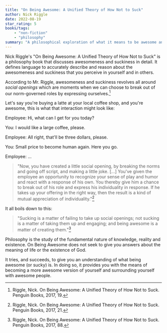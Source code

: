 ```yaml
---
title: "On Being Awesome: A Unified Theory of How Not to Suck"
author: Nick Riggle
date: 2022-08-19
star_rating: 5
books/tags:
    - "non-fiction"
    - "philosophy"
summary: "A philosophical exploration of what it means to be awesome and not suck, and a plea for more awesomeness in our personal, social, and public lives."
---
```

Nick Riggle's "On Being Awesome: A Unified Theory of How Not to Suck" is a philosophy book that discusses awesomeness and suckiness in detail. It defines language to accurately describe and reason about the awesomeness and suckiness that you perceive in yourself and in others.

According to Mr. Riggle, awesomeness and suckiness revolves all around _social openings_ which are moments when we can choose to break out of our norm-governed roles by expressing ourselves.[^1]

Let's say you're buying a latte at your local coffee shop, and you're awesome, this is what that interaction might look like:

Employee: Hi, what can I get for you today?

You: I would like a large coffee, please.

Employee: All right, that'll be three dollars, please.

You: Small price to become human again. Here you go.

Employee: ...

> "Now, you have created a little social opening, by breaking the norms and going off script, and making a little joke. [...] You've given the employee an opportunity to recognize your sense of play and humor and react with a response of his own. You thereby give him a chance to break out of his role and express his individuality in response. If he takes up your offering in the right way, then the result is a kind of mutual appreciation of individuality."[^2]

It all boils down to this:

> "Sucking is a matter of failing to take up social openings; not sucking is a matter of taking them up and engaging; and being awesome is a matter of creating them."[^3]

Philosophy is the study of the fundamental nature of knowledge, reality and existence. On Being Awesome does not seek to give you answers about the meaning of life or the existence of God.

It tries, and succeeds, to give you an understanding of what being awesome (or sucky) is. In doing so, it provides you with the means of becoming a more awesome version of yourself and surrounding yourself with awesome people.

[^1]: Riggle, Nick. On Being Awesome: A Unified Theory of How Not to Suck. Penguin Books, 2017, 19.
[^2]: Riggle, Nick. On Being Awesome: A Unified Theory of How Not to Suck. Penguin Books, 2017, 21.
[^3]: Riggle, Nick. On Being Awesome: A Unified Theory of How Not to Suck. Penguin Books, 2017, 88.
